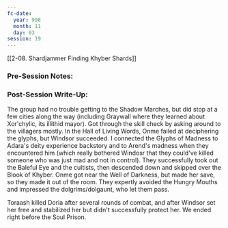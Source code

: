 ```yaml
---
fc-date:
  year: 998
  month: 11
  day: 03
session: 19
---
```

[[2-08. Shardjammer Finding Khyber Shards]]

### Pre-Session Notes:


### Post-Session Write-Up:

The group had no trouble getting to the Shadow Marches, but did stop at a few cities along the way (including Graywall where they learned about Xor'chylic, its illithid mayor). Got through the skill check by asking around to the villagers mostly. In the Hall of Living Words, Onme failed at deciphering the glyphs, but Windsor succeeded. I connected the Glyphs of Madness to Adara's deity experience backstory and to Arend's madness when they encountered him (which really bothered Windosr that they could've killed someone who was just mad and not in control). They successfully took out the Baleful Eye and the cultists, then descended down and skipped over the Blook of Khyber. Onme got near the Well of Darkness, but made her save, so they made it out of the room. They expertly avoided the Hungry Mouths and impressed the dolgrims/dolgaunt, who let them pass.

Toraash killed Doria after several rounds of combat, and after Windsor set her free and stabilized her but didn't successfully protect her. We ended right before the Soul Prison.
